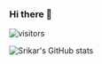 ### Hi there 👋

![visitors](https://visitor-badge.glitch.me/badge?page_id=page.id&left_color=green&right_color=red)

![Srikar's GitHub stats](https://github-readme-stats.vercel.app/api?username=231tr0n&show_icons=true&theme=react)

<!--
**231tr0n/231tr0n** is a ✨ _special_ ✨ repository because its `README.md` (this file) appears on your GitHub profile.

Here are some ideas to get you started:

- 🔭 I’m currently working on ...
- 🌱 I’m currently learning ...
- 👯 I’m looking to collaborate on ...
- 🤔 I’m looking for help with ...
- 💬 Ask me about ...
- 📫 How to reach me: ...
- 😄 Pronouns: ...
- ⚡ Fun fact: ...
-->
